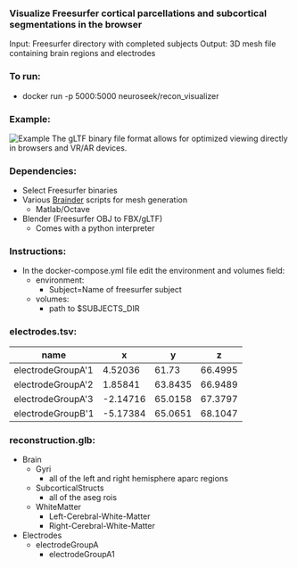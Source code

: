 ### Visualize Freesurfer cortical parcellations and subcortical segmentations in the browser

Input: Freesurfer directory with completed subjects
Output: 3D mesh file containing brain regions and electrodes

### To run:

- docker run -p 5000:5000 neuroseek/recon_visualizer


### Example:

![Example](/Picture.jpg)
The gLTF binary file format allows for optimized viewing directly in browsers and VR/AR devices.

### Dependencies:

- Select Freesurfer binaries 
- Various [Brainder](https://brainder.org/) scripts for mesh generation
    - Matlab/Octave
- Blender (Freesurfer OBJ to FBX/gLTF)
    - Comes with a python interpreter

### Instructions:

- In the docker-compose.yml file edit the environment and volumes field:
    - environment:
        - Subject=Name of freesurfer subject
    - volumes:
        - path to $SUBJECTS_DIR

### electrodes.tsv:
| name              | x         | y       | z       |
| ----------------- | --------- | ------- | ------- |
| electrodeGroupA'1 | 4.52036   | 61.73   | 66.4995 |
| electrodeGroupA'2 | 1.85841   | 63.8435 | 66.9489 |
| electrodeGroupA'3 | -2.14716  | 65.0158 | 67.3797 |
| electrodeGroupB'1 | -5.17384  | 65.0651 | 68.1047 |

### reconstruction.glb:
- Brain
    - Gyri
        - all of the left and right hemisphere aparc regions
    - SubcorticalStructs
        - all of the aseg rois
    - WhiteMatter
        - Left-Cerebral-White-Matter
        - Right-Cerebral-White-Matter
- Electrodes
    - electrodeGroupA
        - electrodeGroupA1
